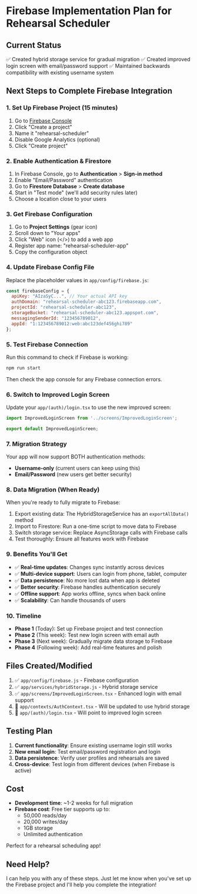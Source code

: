 # Firebase Implementation Plan for Rehearsal Scheduler

## Current Status
✅ Created hybrid storage service for gradual migration
✅ Created improved login screen with email/password support
✅ Maintained backwards compatibility with existing username system

## Next Steps to Complete Firebase Integration

### 1. Set Up Firebase Project (15 minutes)

1. Go to [Firebase Console](https://console.firebase.google.com/)
2. Click "Create a project"
3. Name it "rehearsal-scheduler"
4. Disable Google Analytics (optional)
5. Click "Create project"

### 2. Enable Authentication & Firestore

1. In Firebase Console, go to **Authentication** > **Sign-in method**
2. Enable "Email/Password" authentication
3. Go to **Firestore Database** > **Create database**
4. Start in "Test mode" (we'll add security rules later)
5. Choose a location close to your users

### 3. Get Firebase Configuration

1. Go to **Project Settings** (gear icon)
2. Scroll down to "Your apps"
3. Click "Web" icon (</>) to add a web app
4. Register app name: "rehearsal-scheduler-app"
5. Copy the configuration object

### 4. Update Firebase Config File

Replace the placeholder values in `app/config/firebase.js`:

```javascript
const firebaseConfig = {
  apiKey: "AIzaSyC...", // Your actual API key
  authDomain: "rehearsal-scheduler-abc123.firebaseapp.com",
  projectId: "rehearsal-scheduler-abc123",
  storageBucket: "rehearsal-scheduler-abc123.appspot.com",
  messagingSenderId: "123456789012",
  appId: "1:123456789012:web:abc123def456ghi789"
};
```

### 5. Test Firebase Connection

Run this command to check if Firebase is working:

```bash
npm run start
```

Then check the app console for any Firebase connection errors.

### 6. Switch to Improved Login Screen

Update your `app/(auth)/login.tsx` to use the new improved screen:

```javascript
import ImprovedLoginScreen from '../screens/ImprovedLoginScreen';

export default ImprovedLoginScreen;
```

### 7. Migration Strategy

Your app will now support BOTH authentication methods:

- **Username-only** (current users can keep using this)
- **Email/Password** (new users get better security)

### 8. Data Migration (When Ready)

When you're ready to fully migrate to Firebase:

1. Export existing data: The HybridStorageService has an `exportAllData()` method
2. Import to Firestore: Run a one-time script to move data to Firebase
3. Switch storage service: Replace AsyncStorage calls with Firebase calls
4. Test thoroughly: Ensure all features work with Firebase

### 9. Benefits You'll Get

- ✅ **Real-time updates**: Changes sync instantly across devices
- ✅ **Multi-device support**: Users can login from phone, tablet, computer
- ✅ **Data persistence**: No more lost data when app is deleted
- ✅ **Better security**: Firebase handles authentication securely
- ✅ **Offline support**: App works offline, syncs when back online
- ✅ **Scalability**: Can handle thousands of users

### 10. Timeline

- **Phase 1** (Today): Set up Firebase project and test connection
- **Phase 2** (This week): Test new login screen with email auth
- **Phase 3** (Next week): Gradually migrate data storage to Firebase
- **Phase 4** (Following week): Add real-time features and polish

## Files Created/Modified

1. ✅ `app/config/firebase.js` - Firebase configuration
2. ✅ `app/services/hybridStorage.js` - Hybrid storage service
3. ✅ `app/screens/ImprovedLoginScreen.tsx` - Enhanced login with email support
4. 🔄 `app/contexts/AuthContext.tsx` - Will be updated to use hybrid storage
5. 🔄 `app/(auth)/login.tsx` - Will point to improved login screen

## Testing Plan

1. **Current functionality**: Ensure existing username login still works
2. **New email login**: Test email/password registration and login
3. **Data persistence**: Verify user profiles and rehearsals are saved
4. **Cross-device**: Test login from different devices (when Firebase is active)

## Cost

- **Development time**: ~1-2 weeks for full migration
- **Firebase cost**: Free tier supports up to:
  - 50,000 reads/day
  - 20,000 writes/day
  - 1GB storage
  - Unlimited authentication

Perfect for a rehearsal scheduling app!

## Need Help?

I can help you with any of these steps. Just let me know when you've set up the Firebase project and I'll help you complete the integration!
